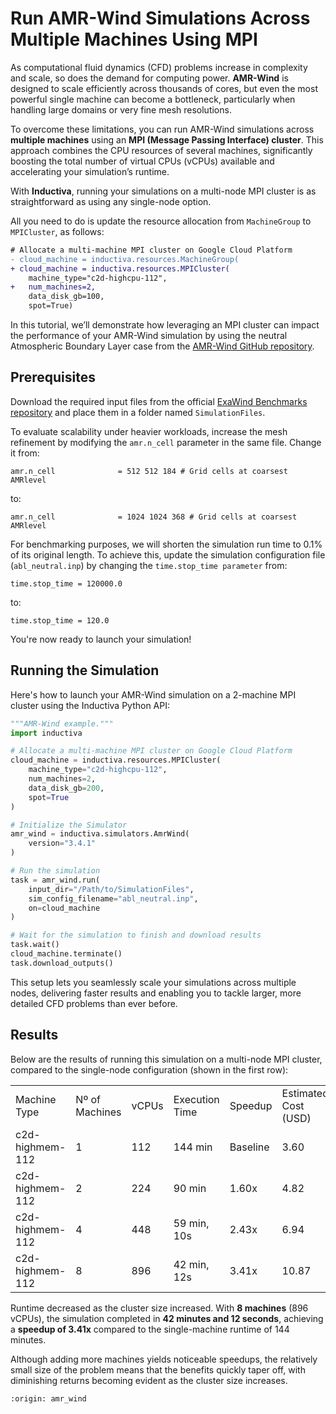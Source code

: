 # Run AMR-Wind Simulations Across Multiple Machines Using MPI
As computational fluid dynamics (CFD) problems increase in complexity and scale, so
does the demand for computing power. **AMR-Wind** is designed to scale efficiently across thousands of cores, but even the most powerful single machine can become a bottleneck, particularly when handling large domains or very fine mesh resolutions.

To overcome these limitations, you can run AMR-Wind simulations across
**multiple machines** using an **MPI (Message Passing Interface) cluster**. This approach combines the 
CPU resources of several machines, significantly boosting the total number of virtual CPUs (vCPUs) 
available and accelerating your simulation’s runtime.

With **Inductiva**, running your simulations on a multi-node MPI cluster is as straightforward as 
using any single-node option.

All you need to do is update the resource allocation from `MachineGroup` to `MPICluster`, as follows:

```diff
# Allocate a multi-machine MPI cluster on Google Cloud Platform
- cloud_machine = inductiva.resources.MachineGroup(
+ cloud_machine = inductiva.resources.MPICluster(
    machine_type="c2d-highcpu-112",
+   num_machines=2,
    data_disk_gb=100,
    spot=True)
```

In this tutorial, we’ll demonstrate how leveraging an MPI cluster can impact the performance of your AMR-Wind simulation 
by using the neutral Atmospheric Boundary Layer case from the [AMR-Wind GitHub repository](https://github.com/Exawind/amr-wind/tree/v3.4.0).

## Prerequisites
Download the required input files from the official
[ExaWind Benchmarks repository](https://github.com/Exawind/exawind-benchmarks/tree/main/amr-wind/atmospheric_boundary_layer/neutral/input_files) and place them in a folder named `SimulationFiles`.

To evaluate scalability under heavier workloads, increase the mesh refinement by modifying the `amr.n_cell` parameter in the same file. Change it from:

```
amr.n_cell              = 512 512 184 # Grid cells at coarsest AMRlevel
```

to:

```
amr.n_cell              = 1024 1024 368 # Grid cells at coarsest AMRlevel
```

For benchmarking purposes, we will shorten the simulation run time to 0.1% of its original length. To achieve this, 
update the simulation configuration file (`abl_neutral.inp`) by changing the `time.stop_time parameter` from:

```
time.stop_time = 120000.0
```

to:

```
time.stop_time = 120.0
```

You're now ready to launch your simulation!

## Running the Simulation
Here's how to launch your AMR-Wind simulation on a 2-machine MPI cluster
using the Inductiva Python API:

```python
"""AMR-Wind example."""
import inductiva

# Allocate a multi-machine MPI cluster on Google Cloud Platform
cloud_machine = inductiva.resources.MPICluster(
    machine_type="c2d-highcpu-112",
    num_machines=2,
    data_disk_gb=200,
    spot=True
)

# Initialize the Simulator
amr_wind = inductiva.simulators.AmrWind(
    version="3.4.1"
)

# Run the simulation
task = amr_wind.run(
    input_dir="/Path/to/SimulationFiles",
    sim_config_filename="abl_neutral.inp",
    on=cloud_machine
)

# Wait for the simulation to finish and download results
task.wait()
cloud_machine.terminate()
task.download_outputs()
```

This setup lets you seamlessly scale your simulations across multiple nodes, delivering faster results and 
enabling you to tackle larger, more detailed CFD problems than ever before.

## Results
Below are the results of running this simulation on a multi-node MPI cluster, compared to the single-node configuration (shown in the first row):

<table>
  <tr>
    <td>Machine Type</td>
    <td>Nº of Machines</td>
    <td>vCPUs</td>
    <td>Execution Time</td>
    <td>Speedup</td>
    <td>Estimated Cost (USD)</td>
  </tr>
  <tr>
    <td>c2d-highmem-112</td>
    <td>1</td>
    <td>112</td>
    <td>144 min</td>
    <td>Baseline</td>
    <td>3.60</td>
  </tr>
  <tr>
    <td>c2d-highmem-112</td>
    <td>2</td>
    <td>224</td>
    <td>90 min</td>
    <td>1.60x</td>
    <td>4.82</td>
  </tr>
  <tr>
    <td>c2d-highmem-112</td>
    <td>4</td>
    <td>448</td>
    <td>59 min, 10s</td>
    <td>2.43x</td>
    <td>6.94</td>
  </tr>
  <tr>
    <td>c2d-highmem-112</td>
    <td>8</td>
    <td>896</td>
    <td>42 min, 12s</td>
    <td>3.41x</td>
    <td>10.87</td>
  </tr>
</table>

Runtime decreased as the cluster size increased. With **8 machines** (896 vCPUs), the simulation completed in **42 minutes and 12 seconds**, achieving a **speedup of 3.41x** compared to the single-machine runtime of 144 minutes.

Although adding more machines yields noticeable speedups, the relatively small size of the problem means that the benefits quickly taper off, with diminishing returns becoming evident as the cluster size increases.

```{banner_small}
:origin: amr_wind
```